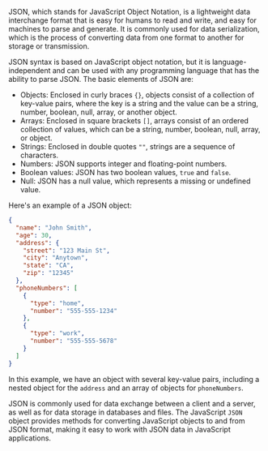 JSON, which stands for JavaScript Object Notation, is a lightweight data interchange format that is easy for humans to read and write, and easy for machines to parse and generate. It is commonly used for data serialization, which is the process of converting data from one format to another for storage or transmission.

JSON syntax is based on JavaScript object notation, but it is language-independent and can be used with any programming language that has the ability to parse JSON. The basic elements of JSON are:

- Objects: Enclosed in curly braces `{}`, objects consist of a collection of key-value pairs, where the key is a string and the value can be a string, number, boolean, null, array, or another object.  
- Arrays: Enclosed in square brackets `[]`, arrays consist of an ordered collection of values, which can be a string, number, boolean, null, array, or object.  
- Strings: Enclosed in double quotes `""`, strings are a sequence of characters.  
- Numbers: JSON supports integer and floating-point numbers.  
- Boolean values: JSON has two boolean values, `true` and `false`.  
- Null: JSON has a null value, which represents a missing or undefined value.  

Here's an example of a JSON object:

```json
{
  "name": "John Smith",
  "age": 30,
  "address": {
    "street": "123 Main St",
    "city": "Anytown",
    "state": "CA",
    "zip": "12345"
  },
  "phoneNumbers": [
    {
      "type": "home",
      "number": "555-555-1234"
    },
    {
      "type": "work",
      "number": "555-555-5678"
    }
  ]
}
```

In this example, we have an object with several key-value pairs, including a nested object for the `address` and an array of objects for `phoneNumbers`.

JSON is commonly used for data exchange between a client and a server, as well as for data storage in databases and files. The JavaScript `JSON` object provides methods for converting JavaScript objects to and from JSON format, making it easy to work with JSON data in JavaScript applications.